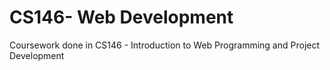 # CS146- Web Development
Coursework done in CS146 - Introduction to Web Programming and Project Development


